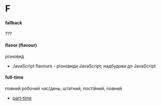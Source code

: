 # F

#### fallback
???

#### flavor (flavour)
різновид
  - JavaScript flavours - різновиди JavaScript; надбудови до JavaScript
  
#### full-time
повний робочий час/день; штатний, постійний, повний 
  - [part-time](./P.md#part-time)

